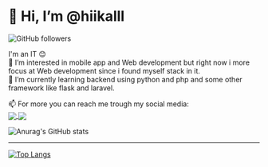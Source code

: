 <h1>👋 Hi, I’m @hiikalll</h1>

![GitHub followers](https://img.shields.io/github/followers/hiikalll?style=social)
<br>



I'm an IT 😊 <br>
👀 I’m interested in mobile app and Web development but right now i more focus at Web development since i found myself stack in it.<br>
🌱 I’m currently learning backend using python and php and some other framework like flask and laravel. <br>
<!-- - 💞️ I’m looking to collaborate on ... -->
📫 For more you can reach me trough my social media: <br>
<a href="https://instagram.com/hiikalll_">
  <img align="center" src="https://img.shields.io/badge/Instagram-@hiikalll_-blue" />
</a>
<a href="mailto:ekal.ehmm@gmail.com">
  <img align="center" src="https://img.shields.io/badge/Email-ekal.ehmm@gmail.com-red" />
</a>

  
  
![Anurag's GitHub stats](https://github-readme-stats.vercel.app/api?username=hiikalll&show_icons=true&theme=vue)<br><hr>
[![Top Langs](https://github-readme-stats.vercel.app/api/top-langs/?username=anuraghazra&layout=compact)](https://github.com/hiikalll/github-readme-stats)


<!---
hiikalll/hiikalll is a ✨ special ✨ repository because its `README.md` (this file) appears on your GitHub profile.
You can click the Preview link to take a look at your changes.
--->
